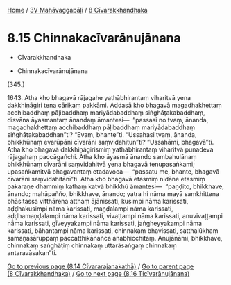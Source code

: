 
[Home](/) / [3V Mahāvaggapāḷi](../../3V.md) / [8 Cīvarakkhandhaka](../8.md)

# 8.15 Chinnakacīvarānujānana

* Cīvarakkhandhaka

* Chinnakacīvarānujānana

(345.)

1643\. Atha kho bhagavā rājagahe yathābhirantaṃ viharitvā yena dakkhiṇāgiri tena cārikaṃ pakkāmi. Addasā kho bhagavā magadhakhettaṃ acchibaddhaṃ pāḷibaddhaṃ mariyādabaddhaṃ siṅghāṭakabaddhaṃ, disvāna āyasmantaṃ ānandaṃ āmantesi—  “passasi no tvaṃ, ānanda, magadhakhettaṃ acchibaddhaṃ pāḷibaddhaṃ mariyādabaddhaṃ siṅghāṭakabaddhan”ti? “Evaṃ, bhante”ti. “Ussahasi tvaṃ, ānanda, bhikkhūnaṃ evarūpāni cīvarāni saṃvidahitun”ti? “Ussahāmi, bhagavā”ti. Atha kho bhagavā dakkhiṇāgirismiṃ yathābhirantaṃ viharitvā punadeva rājagahaṃ paccāgañchi. Atha kho āyasmā ānando sambahulānaṃ bhikkhūnaṃ cīvarāni saṃvidahitvā yena bhagavā tenupasaṅkami; upasaṅkamitvā bhagavantaṃ etadavoca—  “passatu me, bhante, bhagavā cīvarāni saṃvidahitānī”ti. Atha kho bhagavā etasmiṃ nidāne etasmiṃ pakaraṇe dhammiṃ kathaṃ katvā bhikkhū āmantesi—  “paṇḍito, bhikkhave, ānando; mahāpañño, bhikkhave, ānando; yatra hi nāma mayā saṃkhittena bhāsitassa vitthārena atthaṃ ājānissati, kusimpi nāma karissati, aḍḍhakusimpi nāma karissati, maṇḍalampi nāma karissati, aḍḍhamaṇḍalampi nāma karissati, vivaṭṭampi nāma karissati, anuvivaṭṭampi nāma karissati, gīveyyakampi nāma karissati, jaṅgheyyakampi nāma karissati, bāhantampi nāma karissati, chinnakaṃ bhavissati, satthalūkhaṃ samaṇasāruppaṃ paccatthikānañca anabhicchitaṃ. Anujānāmi, bhikkhave, chinnakaṃ saṅghāṭiṃ chinnakaṃ uttarāsaṅgaṃ chinnakaṃ antaravāsakan”ti.

[Go to previous page (8.14 Cīvararajanakathā)](8.14.md) / [Go to parent page (8 Cīvarakkhandhaka)](../8.md) / [Go to next page (8.16 Ticīvarānujānana)](8.16.md)


